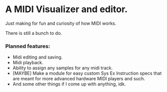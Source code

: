 # A MIDI Visualizer and editor.
Just making for fun and curiosity of how MIDI works.

There is still a bunch to do.

### Planned features:
  - Midi editing and saving.
  - Midi playback.
  - Ability to assign any samples for any midi track.
  - [MAYBE] Make a module for easy custom Sys Ex Instruction specs that are meant for more advanced hardware MIDI players and such.
  - And some other things if I come up with anything, idk.
